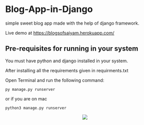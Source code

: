 # Blog-App-in-Django
simple sweet blog app made with the help of django framework.

Live demo at https://blogsofsaiyam.herokuapp.com/

## Pre-requisites for running in your system
You must have python and django installed in your system.

After installing all the requirements given in requirments.txt

Open Terminal and run the following command:

```
py manage.py runserver
```

or if you are on mac

```
python3 manage.py runserver
```

<p align="center">
  <img src="https://i.ibb.co/dm1vX8G/blog-app-ss.png">
</p>
